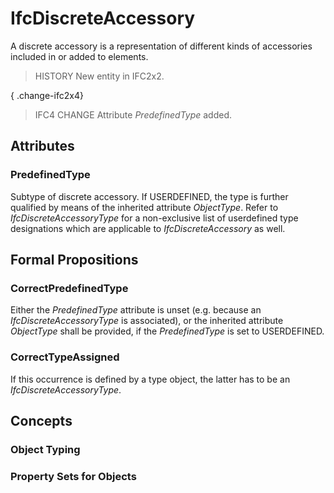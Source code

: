 # IfcDiscreteAccessory

A discrete accessory is a representation of different kinds of accessories included in or added to elements.<!-- end of definition -->

> HISTORY New entity in IFC2x2.

{ .change-ifc2x4}
> IFC4 CHANGE Attribute _PredefinedType_ added.

## Attributes

### PredefinedType
Subtype of discrete accessory. If USERDEFINED, the type is further qualified by means of the inherited attribute _ObjectType_. Refer to _IfcDiscreteAccessoryType_ for a non-exclusive list of userdefined type designations which are applicable to _IfcDiscreteAccessory_ as well.

## Formal Propositions

### CorrectPredefinedType
Either the _PredefinedType_ attribute is unset (e.g. because an _IfcDiscreteAccessoryType_ is associated), or the inherited attribute _ObjectType_ shall be provided, if the _PredefinedType_ is set to USERDEFINED.

### CorrectTypeAssigned
If this occurrence is defined by a type object, the latter has to be an _IfcDiscreteAccessoryType_.

## Concepts

### Object Typing



### Property Sets for Objects



